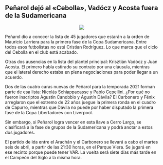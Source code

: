 ## Peñarol dejó al «Cebolla», Vadócz y Acosta fuera de la Sudamericana

<center><img src="https://www.republica.com.uy/wp-content/uploads/2021/04/Lista.jpg"></center>


Peñarol dio a conocer la lista de 45 jugadores que estarán a la orden de Mauricio Larriera para la primera fase de la Copa Sudamericana. Entre todos esos futbolistas no está Cristian Rodríguez. Lo que marca que el ciclo del Cebolla en el club está acabado.


Otras dos ausencias en la lista del plantel principal: Krisztián Vadócz y Juan Acosta. El primero había estirado su contrato por una cláusula, mientras que el lateral derecho estaba en plena negociaciones para poder llegar a un acuerdo.


Dos de las cuatro caras nuevas de Peñarol para la temporada 2021 forman parte de esa lista: Nicolás Schiappacasse y Pablo Cepellini. ¿Por qué no fueron inscriptos Agustín Canobbio y Agustín Dávila? El Carbonero y Fénix arreglaron que el extremo de 22 años juegue la primera ronda en el cuadro de Capurro, mientras que Dávila no puede por haber disputado la primera fase de la Copa Libertadores con Liverpool.


Sin embargo, si Peñarol logra vencer en esta llave a Cerro Largo, se clasificará a la fase de grupos de la Sudamericana y podrá anotar a estos dos jugadores.


El partido de ida entre el Arachán y el Carbonero se llevará a cabo el martes seis de abril, a partir de las 21:30 horas, en el Parque Viera. Se jugará en ese recinto porque puede tener VAR. La vuelta será siete días más tarde en el Campeón del Siglo a la misma hora.

